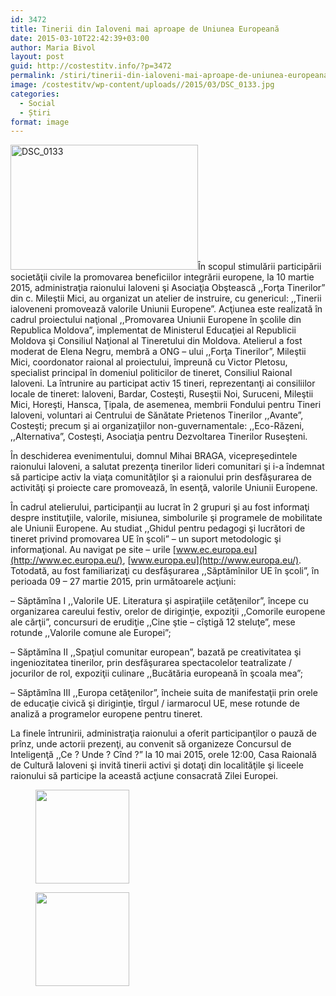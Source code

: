 ```yaml
---
id: 3472
title: Tinerii din Ialoveni mai aproape de Uniunea Europeană
date: 2015-03-10T22:42:39+03:00
author: Maria Bivol
layout: post
guid: http://costestitv.info/?p=3472
permalink: /stiri/tinerii-din-ialoveni-mai-aproape-de-uniunea-europeana/
image: /costestitv/wp-content/uploads//2015/03/DSC_0133.jpg
categories:
  - Social
  - Știri
format: image
---
```

[<img class="alignleft size-medium wp-image-3473" src="/costestitv/wp-content/uploads//2015/03/DSC_0133-300x200.jpg" alt="DSC_0133" width="300" height="200" srcset="/costestitv/wp-content/uploads//2015/03/DSC_0133-300x200.jpg 300w, /costestitv/wp-content/uploads//2015/03/DSC_0133.jpg 1024w, /costestitv/wp-content/uploads//2015/03/DSC_0133-90x60.jpg 90w, /costestitv/wp-content/uploads//2015/03/DSC_0133-180x120.jpg 180w, /costestitv/wp-content/uploads//2015/03/DSC_0133-95x64.jpg 95w" sizes="(max-width: 300px) 100vw, 300px" />](/costestitv/wp-content/uploads//2015/03/DSC_0133.jpg)În scopul stimulării participării societăţii civile la promovarea beneficiilor integrării europene, la 10 martie 2015, administraţia raionului Ialoveni şi Asociaţia Obştească ,,Forţa Tinerilor” din c. Mileştii Mici, au organizat un atelier de instruire, cu genericul: ,,Tinerii ialoveneni promovează valorile Uniunii Europene”. Acţiunea este realizată în cadrul proiectului naţional ,,Promovarea Uniunii Europene în şcolile din Republica Moldova”, implementat de Ministerul Educaţiei al Republicii Moldova şi Consiliul Naţional al Tineretului din Moldova. Atelierul a fost moderat de Elena Negru, membră a ONG &#8211; ului ,,Forţa Tinerilor”, Mileştii Mici, coordonator raional al proiectului, împreună cu Victor Pletosu, specialist principal în domeniul politicilor de tineret, Consiliul Raional Ialoveni. La întrunire au participat activ 15 tineri, reprezentanţi ai consiliilor locale de tineret: Ialoveni, Bardar, Costeşti, Ruseştii Noi, Suruceni, Mileştii Mici, Horeşti, Hansca, Ţipala, de asemenea, membrii Fondului pentru Tineri Ialoveni, voluntari ai Centrului de Sănătate Prietenos Tinerilor ,,Avante”, Costeşti; precum şi ai organizaţiilor non-guvernamentale: ,,Eco-Răzeni, ,,Alternativa”, Costeşti, Asociaţia pentru Dezvoltarea Tinerilor Ruseşteni.

În deschiderea evenimentului, domnul Mihai BRAGA, vicepreşedintele raionului Ialoveni, a salutat prezenţa tinerilor lideri comunitari şi i-a îndemnat să participe activ la viaţa comunităţilor şi a raionului prin desfăşurarea de activităţi şi proiecte care promovează, în esenţă, valorile Uniunii Europene.

În cadrul atelierului, participanţii au lucrat în 2 grupuri şi au fost informaţi despre instituţiile, valorile, misiunea, simbolurile şi programele de mobilitate ale Uniunii Europene. Au studiat ,,Ghidul pentru pedagogi şi lucrători de tineret privind promovarea UE în şcoli” – un suport metodologic şi informaţional. Au navigat pe site – urile [www.ec.europa.eu](http://www.ec.europa.eu/), [www.europa.eu](http://www.europa.eu/). Totodată, au fost familiarizaţi cu desfăşurarea ,,Săptămînilor UE în şcoli”, în perioada 09 – 27 martie 2015, prin următoarele acţiuni:

&#8211; Săptămîna I ,,Valorile UE. Literatura şi aspiraţiile cetăţenilor”, începe cu organizarea careului festiv, orelor de diriginţie, expoziţii ,,Comorile europene ale cărţii”, concursuri de erudiţie ,,Cine ştie – cîştigă 12 steluţe”, mese rotunde ,,Valorile comune ale Europei”;

&#8211; Săptămîna II ,,Spaţiul comunitar european”, bazată pe creativitatea şi ingeniozitatea tinerilor, prin desfăşurarea spectacolelor teatralizate / jocurilor de rol, expoziţii culinare ,,Bucătăria europeană în şcoala mea”;

&#8211; Săptămîna III ,,Europa cetăţenilor”, încheie suita de manifestaţii prin orele de educaţie civică şi diriginţie, tîrgul / iarmarocul UE, mese rotunde de analiză a programelor europene pentru tineret.

La finele întrunirii, administraţia raionului a oferit participanţilor o pauză de prînz, unde actorii prezenţi, au convenit să organizeze Concursul de Inteligenţă ,,Ce ? Unde ? Cînd ?” la 10 mai 2015, orele 12:00, Casa Raională de Cultură Ialoveni şi invită tinerii activi şi dotaţi din localităţile şi liceele raionului să participe la această acţiune consacrată Zilei Europei.

<div id='gallery-26' class='gallery galleryid-3472 gallery-columns-3 gallery-size-thumbnail'>
  <figure class='gallery-item'> 
  
  <div class='gallery-icon landscape'>
    <a href='/costestitv/stiri/tinerii-din-ialoveni-mai-aproape-de-uniunea-europeana/attachment/dsc_0122-2/'><img width="150" height="150" src="/costestitv/wp-content/uploads//2015/03/DSC_0122-150x150.jpg" class="attachment-thumbnail size-thumbnail" alt="" /></a>
  </div></figure><figure class='gallery-item'> 
  
  <div class='gallery-icon landscape'>
    <a href='/costestitv/stiri/tinerii-din-ialoveni-mai-aproape-de-uniunea-europeana/attachment/dsc_0137/'><img width="150" height="150" src="/costestitv/wp-content/uploads//2015/03/DSC_0137-150x150.jpg" class="attachment-thumbnail size-thumbnail" alt="" /></a>
  </div></figure>
</div>